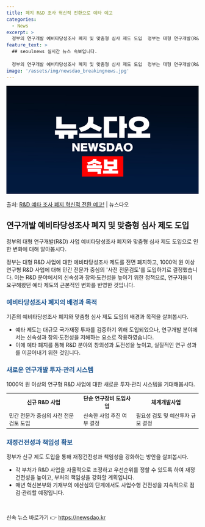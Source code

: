 ```yaml
---
title: 폐지 R&D 조사 혁신적 전환으로 예타 예고
categories:
  - News
excerpt: >
  정부의 연구개발 예비타당성조사 폐지 및 맞춤형 심사 제도 도입  정부는 대형 연구개발(R&D) 사업에 대한 …
feature_text: >
  ## seoulnews 실시간 뉴스 속보입니다.

  정부의 연구개발 예비타당성조사 폐지 및 맞춤형 심사 제도 도입  정부는 대형 연구개발(R&D) 사업에 대한 …
image: '/assets/img/newsdao_breakingnews.jpg'
---
```


![뉴스다오 속보](/assets/img/newsdao_breakingnews.jpg)

<p>출처: <a href="https://newsdao.kr/4092" rel="dofollow">R&D 예타 조사 폐지 혁신적 전환 예고!</a> | 뉴스다오</p>

<h2 data-ke-size="size26">연구개발 예비타당성조사 폐지 및 맞춤형 심사 제도 도입</h2>
정부의 대형 연구개발(R&D) 사업 예비타당성조사 폐지와 맞춤형 심사 제도 도입으로 인한 변화에 대해 알아봅시다.

<p data-ke-size="size16">정부는 대형 R&D 사업에 대한 예비타당성조사 제도를 전면 폐지하고, 1000억 원 이상 연구형 R&D 사업에 대해 민간 전문가 중심의 '사전 전문검토'를 도입하기로 결정했습니다. 이는 R&D 분야에서의 신속성과 창의·도전성을 높이기 위한 정책으로, 연구자들이 요구해왔던 예타 제도의 근본적인 변화를 반영한 것입니다.</p>

<h3><b><span style="color: #1a5490;">예비타당성조사 폐지의 배경과 목적</span></b></h3>
기존의 예비타당성조사 폐지와 맞춤형 심사 제도 도입의 배경과 목적을 살펴봅시다.

<ul>
  <li>예타 제도는 대규모 국가재정 투자를 검증하기 위해 도입되었으나, 연구개발 분야에서는 신속성과 창의·도전성을 저해하는 요소로 작용하였습니다.</li>
  <li>이에 예타 폐지를 통해 R&D 분야의 창의성과 도전성을 높이고, 실질적인 연구 성과를 이끌어내기 위한 것입니다.</li>
</ul>

<h3><b><span style="color: #1a5490;">새로운 연구개발 투자·관리 시스템</span></b></h3>
1000억 원 이상의 연구형 R&D 사업에 대한 새로운 투자·관리 시스템을 기대해봅시다.

<table>
  <tr>
    <td style="text-align: center; height: 17px;"><b>신규 R&D 사업</b></td>
    <td style="text-align: center; height: 17px;"><b>단순 연구장비 도입사업</b></td>
    <td style="text-align: center; height: 17px;"><b>체계개발사업</b></td>
  </tr>
  <tr>
    <td>민간 전문가 중심의 사전 전문검토 도입</td>
    <td>신속한 사업 추진 여부 결정</td>
    <td>필요성 검토 및 예산투자 규모 결정</td>
  </tr>
</table>

<h3><b><span style="color: #1a5490;">재정건전성과 책임성 확보</span></b></h3>
정부가 신규 제도 도입을 통해 재정건전성과 책임성을 강화하는 방안을 살펴봅시다.

<ul>
  <li>각 부처가 R&D 사업을 자율적으로 조정하고 우선순위를 정할 수 있도록 하여 재정건전성을 높이고, 부처의 책임성을 강화할 계획입니다.</li>
  <li>매년 혁신본부와 기재부의 예산심의 단계에서도 사업수행 건전성을 지속적으로 점검·관리할 예정입니다.</li>
</ul>

<p data-ke-size="size16">&nbsp;</p> 

신속 뉴스 바로가기 👉 <a href="https://newsdao.kr" rel="dofollow">https://newsdao.kr</a>


